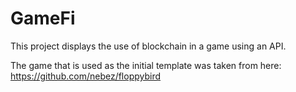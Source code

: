 # GameFi

This project displays the use of blockchain in a game using an API.

The game that is used as the initial template was taken from here: https://github.com/nebez/floppybird
